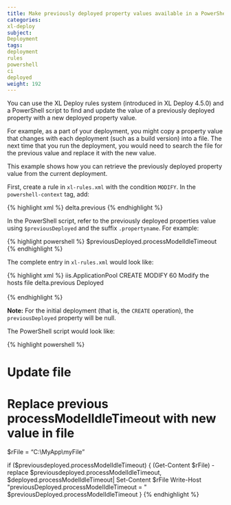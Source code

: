 ```yaml
---
title: Make previously deployed property values available in a PowerShell script
categories:
xl-deploy
subject:
Deployment
tags:
deployment
rules
powershell
ci
deployed
weight: 192
---
```


You can use the XL Deploy rules system (introduced in XL Deploy 4.5.0) and a PowerShell script to find and update the value of a previously deployed property with a new deployed property value.

For example, as a part of your deployment, you might copy a property value that changes with each deployment (such as a build version) into a file. The next time that you run the deployment, you would need to search the file for the previous value and replace it with the new value.

This example shows how you can retrieve the previously deployed property value from the current deployment.

First, create a rule in `xl-rules.xml` with the condition `MODIFY`. In the `powershell-context` tag, add:

{% highlight xml %}
<previousDeployed expression="true">delta.previous</previousDeployed>
{% endhighlight %}

In the PowerShell script, refer to the previously deployed properties value using `$previousDeployed` and the suffix `.propertyname`. For example:

{% highlight powershell %}
$previousDeployed.processModelIdleTimeout
{% endhighlight %}

The complete entry in `xl-rules.xml` would look like:

{% highlight xml %}
<rule name="AppPoolSpec.CREATE.MODIFY" scope="deployed">
    <conditions>
        <type>iis.ApplicationPool</type>
        <operation>CREATE</operation>
        <operation>MODIFY</operation>
    </conditions>
    <steps>
        <powershell>
            <order>60</order>
            <description>Modify the hosts file</description>
            <script>previous.ps1</script>
            <powershell-context>
                <previousDeployed expression="true">delta.previous</previousDeployed>
                <Deployed>Deployed</Deployed>           
            </powershell-context>
        </powershell>
    </steps>    
</rule>
{% endhighlight %}

**Note:** For the initial deployment (that is, the `CREATE` operation), the `previousDeployed` property will be null.

The PowerShell script would look like:

{% highlight powershell %}
# Update file
# Replace previous processModelIdleTimeout with new value in file
$rFile = “C:\MyApp\myFile”

if ($previousdeployed.processModelIdleTimeout) {
    (Get-Content $rFile) -replace $previousdeployed.processModelIdleTimeout, $deployed.processModelIdleTimeout| Set-Content $rFile
    Write-Host "previousDeployed.processModelIdleTimeout = " $previousDeployed.processModelIdleTimeout
}
{% endhighlight %}
